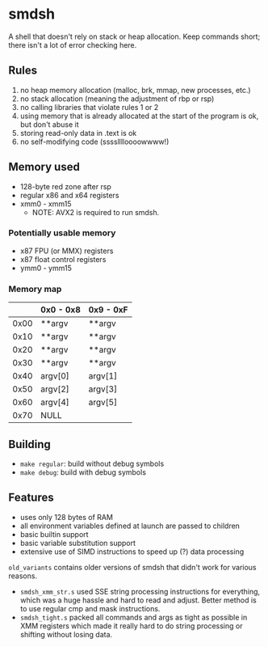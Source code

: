 # smdsh

A shell that doesn't rely on stack or heap allocation.  Keep commands short; there isn't a lot of error checking here.

## Rules
1. no heap memory allocation (malloc, brk, mmap, new processes, etc.)
2. no stack allocation (meaning the adjustment of rbp or rsp)
3. no calling libraries that violate rules 1 or 2
4. using memory that is already allocated at the start of the program is ok, but don't abuse it
5. storing read-only data in .text is ok
6. no self-modifying code (sssslllloooowwww!)

## Memory used
 - 128-byte red zone after rsp
 - regular x86 and x64 registers
 - xmm0 - xmm15
   - NOTE: AVX2 is required to run smdsh.

### Potentially usable memory
 - x87 FPU (or MMX) registers
 - x87 float control registers
 - ymm0 - ymm15

### Memory map
|      | 0x0 - 0x8 | 0x9 - 0xF |
|------|-----------|-----------|
| 0x00 | **argv    | **argv    |
| 0x10 | **argv    | **argv    |
| 0x20 | **argv    | **argv    |
| 0x30 | **argv    | **argv    |
| 0x40 | argv[0]   | argv[1]   |
| 0x50 | argv[2]   | argv[3]   |
| 0x60 | argv[4]   | argv[5]   |
| 0x70 | NULL      |           |

## Building
 - `make regular`: build without debug symbols
 - `make debug`: build with debug symbols

## Features
 - uses only 128 bytes of RAM
 - all environment variables defined at launch are passed to children
 - basic builtin support
 - basic variable substitution support
 - extensive use of SIMD instructions to speed up (?) data processing

`old_variants` contains older versions of smdsh that didn't work for various reasons.
 - `smdsh_xmm_str.s` used SSE string processing instructions for everything, which was a huge hassle and hard to read and adjust.  Better method is to use regular cmp and mask instructions.
 - `smdsh_tight.s` packed all commands and args as tight as possible in XMM registers which made it really hard to do string processing or shifting without losing data.

